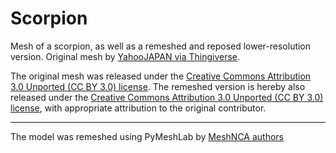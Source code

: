 # Scorpion

Mesh of a scorpion, as well as a remeshed and reposed lower-resolution version.
Original mesh by [YahooJAPAN via Thingiverse](https://www.thingiverse.com/thing:182363).

The original mesh was released under
the [Creative Commons Attribution 3.0 Unported (CC BY 3.0) license](https://creativecommons.org/licenses/by/3.0/).
The remeshed version is hereby also released under
the [Creative Commons Attribution 3.0 Unported (CC BY 3.0) license](https://creativecommons.org/licenses/by/3.0/), with
appropriate attribution to the original contributor.

___

The model was remeshed using PyMeshLab by [MeshNCA authors](https://meshnca.github.io/)